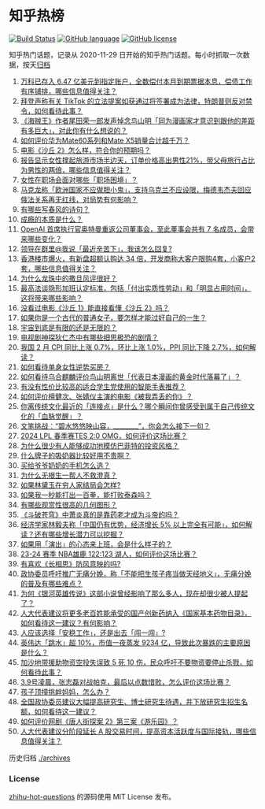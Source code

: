 # 知乎热榜
[![Build Status](https://github.com/ToWeLong/zhihu-hot-questions/workflows/CI/badge.svg)](https://github.com/ToWeLong/zhihu-hot-questions/actions)
[![GitHub language](https://img.shields.io/badge/language-golang-orange.svg)](https://golang.org/)
[![GitHub license](https://img.shields.io/github/license/ToWeLong/zhihu-hot-questions)](https://github.com/ToWeLong/zhihu-hot-questions/blob/main/LICENSE)

知乎热门话题，记录从 2020-11-29 日开始的知乎热门话题。每小时抓取一次数据，按天[归档](./archives)

<!-- BEGIN -->

1. [万科已存入 6.47 亿美元到指定账户，全数偿付本月到期票据本息，偿债工作有序铺排，哪些信息值得关注？](https://www.zhihu.com/question/647645074)
1. [拜登声称有关 TikTok 的立法提案如获通过将签署成为法律，特朗普则反对禁令，如何看待此事？](https://www.zhihu.com/question/647710326)
1. [《海贼王》作者尾田荣一郎发声悼念鸟山明「同为漫画家才意识到跟他的差距有多巨大」，对此你有什么想说的？](https://www.zhihu.com/question/647556529)
1. [如何评价华为Mate60系列和Mate X5销量合计超千万？](https://www.zhihu.com/question/647685497)
1. [电影《沙丘 2》怎么样，符合你的预期吗？](https://www.zhihu.com/question/647447394)
1. [报告显示女性撑起旅游市场半边天，订单价格高出男性21%，带父母旅行占比为男性的两倍，哪些信息值得关注？](https://www.zhihu.com/question/647539623)
1. [女性在职场会面对哪些「职场困境」？](https://www.zhihu.com/question/647549067)
1. [马克龙称「欧洲国家不应做胆小鬼」，支持乌克兰不应设限，梅德韦杰夫回应俄法关系再无红线，对局势有何影响？](https://www.zhihu.com/question/647703171)
1. [有哪些写春风的诗句？](https://www.zhihu.com/question/647592287)
1. [成瘾的本质是什么？](https://www.zhihu.com/question/559996334)
1. [OpenAI 首席执行官奥特曼重返公司董事会，至此董事会共有 7 名成员，会带来哪些变化？](https://www.zhihu.com/question/647689403)
1. [领导在群里@我说「最近辛苦下」，我该怎么回复?](https://www.zhihu.com/question/646303584)
1. [香港楼市爆火，有新盘超额认购达 34 倍，开发商称大客户限购4套，小客户2套，哪些信息值得关注？](https://www.zhihu.com/question/647539558)
1. [为什么龙珠中的撒旦风评很好？](https://www.zhihu.com/question/640430354)
1. [最高法谈隐形加班认定标准，包括「付出实质性劳动」和「明显占用时间」，这将带来哪些影响？](https://www.zhihu.com/question/647546272)
1. [没看过电影《沙丘 1》能直接看懂《沙丘 2》吗？](https://www.zhihu.com/question/647164327)
1. [如果你是一个古代的普通女子，要怎样才能过好自己的一生？](https://www.zhihu.com/question/632381657)
1. [宇宙到底是有限的还是无限的？](https://www.zhihu.com/question/348179363)
1. [电视剧神探狄仁杰中有哪些细思极恐的剧情？](https://www.zhihu.com/question/380553954)
1. [我国 2 月 CPI 同比上涨 0.7%，环比上涨 1.0%，PPI 同比下降 2.7%，如何解读？](https://www.zhihu.com/question/647705208)
1. [如何看待单身女性逆势买房？](https://www.zhihu.com/question/647552158)
1. [如何看待乌合麒麟评价鸟山明离世「代表日本漫画的黄金时代落幕了」？](https://www.zhihu.com/question/647599785)
1. [有没有性价比较高的适合学生党使用的智能手表推荐？](https://www.zhihu.com/question/645096593)
1. [如何评价檀健次、张婧仪主演的电影《被我弄丢的你》？](https://www.zhihu.com/question/647470370)
1. [你离传统文化最近的「连接点」是什么？哪个瞬间你曾感受到属于自己传统文化的「血脉觉醒」？](https://www.zhihu.com/question/646640213)
1. [文笔挑战：“碧水悠悠映山容，________”，你会怎么接下一句？](https://www.zhihu.com/question/647693454)
1. [2024 LPL 春季赛TES 2:0 OMG，如何评价这场比赛？](https://www.zhihu.com/question/647622866)
1. [为什么很少有人能够成功地模仿巴菲特的投资风格？](https://www.zhihu.com/question/639777493)
1. [什么牌子的吸奶器比较好用不贵啊？](https://www.zhihu.com/question/432029405)
1. [买给爷爷奶奶的手机怎么选？](https://www.zhihu.com/question/643887011)
1. [为什么无根生一帮人不救澄真？](https://www.zhihu.com/question/647595466)
1. [如果林黛玉在穷人家结局会怎样?](https://www.zhihu.com/question/411056500)
1. [如果我一秒能打出一百拳，能打败泰森吗？](https://www.zhihu.com/question/590326585)
1. [有哪些观赏性很高的几何图形？](https://www.zhihu.com/question/61696960)
1. [《斗破苍穹》中萧炎真的是靠药老才成为斗帝的吗？](https://www.zhihu.com/question/325197543)
1. [经济学家林毅夫称「中国仍有优势，经济增长 5% 以上完全有可能」，如何解读？还有哪些增长潜力可以挖掘？](https://www.zhihu.com/question/647553790)
1. [如果用「演出」的心态来上班，会是什么样子的？](https://www.zhihu.com/question/646802850)
1. [23-24 赛季 NBA雄鹿 122:123 湖人，如何评价这场比赛？](https://www.zhihu.com/question/647708369)
1. [有喜欢《长相思》防风意映的吗?](https://www.zhihu.com/question/618028812)
1. [政协委员呼吁推广无痛分娩，称「不能把生孩子疼当做天经地义」，无痛分娩的普及有哪些难点？](https://www.zhihu.com/question/647599573)
1. [为何《银河英雄传说》这部小说曾经影响了那么多人，现在却很少被人提起了？](https://www.zhihu.com/question/21552327)
1. [人大代表建议将更多老百姓能承受的国产创新药纳入《国家基本药物目录》，如何看待这一建议？有何影响？](https://www.zhihu.com/question/647555859)
1. [人应该选择「安稳工作」，还是出去「闯一闯」?](https://www.zhihu.com/question/646185189)
1. [英伟达「跳水」超 10%，市值一夜蒸发 9234 亿，导致此次暴跌的主要原因是什么？](https://www.zhihu.com/question/647709306)
1. [加沙地带援助物资空投失误致 5 死 10 伤，民众呼吁不要物资要停止杀戮，如何看待此事？](https://www.zhihu.com/question/647743102)
1. [3.9号凌晨，张志磊对战帕克，最后以点数惜败，怎么评价这场比赛？](https://www.zhihu.com/question/647692016)
1. [孩子顶撞挑衅妈妈，怎么办？](https://www.zhihu.com/question/647252118)
1. [全国政协委员建议大幅提高研究生、博士研究生待遇，并下放研究生招生名额，如何看待这一建议？](https://www.zhihu.com/question/647595802)
1. [如何评价网剧《唐人街探案 2》第三案《游乐园》？](https://www.zhihu.com/question/647183824)
1. [人大代表建议分阶段延长 A 股交易时间，提高资本活跃度与国际接轨，哪些信息值得关注？](https://www.zhihu.com/question/647595962)

<!-- END -->

历史归档 [./archives](./archives)


### License
[zhihu-hot-questions](https://github.com/towelong/zhihu-hot-questions) 的源码使用 MIT License 发布。